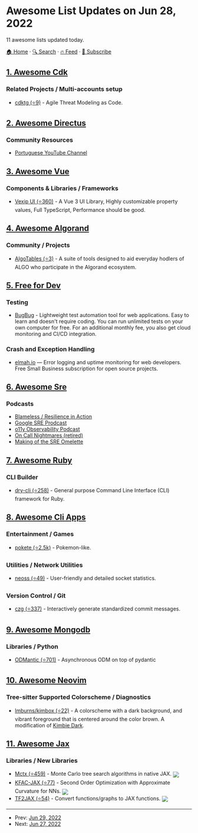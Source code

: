 # Awesome List Updates on Jun 28, 2022

11 awesome lists updated today.

[🏠 Home](/README.md) · [🔍 Search](https://test.trackawesomelist.com/search/) · [🔥 Feed](https://test.trackawesomelist.com/feed.xml) · [📮 Subscribe](https://trackawesomelist.us17.list-manage.com/subscribe?u=d2f0117aa829c83a63ec63c2f&id=36a103854c)



## [1. Awesome Cdk](/content/kalaiser/awesome-cdk/README.md)

### Related Projects / Multi-accounts setup

*   [cdktg (⭐9)](https://github.com/hupe1980/cdk-threagile) - Agile Threat Modeling as Code.

## [2. Awesome Directus](/content/directus-community/awesome-directus/README.md)

### Community Resources

*   [Portuguese YouTube Channel](https://www.youtube.com/c/DirectusBR)

## [3. Awesome Vue](/content/vuejs/awesome-vue/README.md)

### Components & Libraries / Frameworks

*   [Vexip UI (⭐360)](https://github.com/qmhc/vexip-ui) - A Vue 3 UI Library, Highly customizable property values, Full TypeScript, Performance should be good.

## [4. Awesome Algorand](/content/aorumbayev/awesome-algorand/README.md)

### Community / Projects

*   [AlgoTables (⭐3)](https://github.com/algotables/algotables.github.io) - A suite of tools designed to aid everyday hodlers of ALGO who participate in the Algorand ecosystem.

## [5. Free for Dev](/content/ripienaar/free-for-dev/README.md)

### Testing

*   [BugBug](https://bugbug.io/) - Lightweight test automation tool for web applications. Easy to learn and doesn't require coding. You can run unlimited tests on your own computer for free. For an additional monthly fee, you also get cloud monitoring and CI/CD integration.

### Crash and Exception Handling

*   [elmah.io](https://elmah.io/) — Error logging and uptime monitoring for web developers. Free Small Business subscription for open source projects.

## [6. Awesome Sre](/content/dastergon/awesome-sre/README.md)

### Podcasts

*   [Blameless / Resilience in Action](https://podcasts.apple.com/us/podcast/resilience-in-action/id1506828506)
*   [Google SRE Prodcast](https://sre.google/prodcast)
*   [o11y Observability Podcast](https://www.honeycomb.io/usecase/o11ycast/)
*   [On Call Nightmares (retired)](https://podcasts.apple.com/us/podcast/on-call-nightmares-podcast/id1447430839)
*   [Making of the SRE Omelette](https://open.spotify.com/show/1KxLVUduNdDRAiOw8BB32J)

## [7. Awesome Ruby](/content/markets/awesome-ruby/README.md)

### CLI Builder

*   [dry-cli (⭐258)](https://github.com/dry-rb/dry-cli) - General purpose Command Line Interface (CLI) framework for Ruby.

## [8. Awesome Cli Apps](/content/agarrharr/awesome-cli-apps/README.md)

### Entertainment / Games

*   [pokete (⭐2.5k)](https://github.com/lxgr-linux/pokete) - Pokemon-like.

### Utilities / Network Utilities

*   [neoss (⭐49)](https://github.com/PabloLec/neoss) - User-friendly and detailed socket statistics.

### Version Control / Git

*   [czg (⭐337)](https://github.com/Zhengqbbb/cz-git/tree/main/packages/cli) - Interactively generate standardized commit messages.

## [9. Awesome Mongodb](/content/ramnes/awesome-mongodb/README.md)

### Libraries / Python

*   [ODMantic (⭐701)](https://github.com/art049/odmantic) - Asynchronous ODM on top of pydantic

## [10. Awesome Neovim](/content/rockerBOO/awesome-neovim/README.md)

### Tree-sitter Supported Colorscheme / Diagnostics

*   [lmburns/kimbox (⭐22)](https://github.com/lmburns/kimbox) - A colorscheme with a dark background, and vibrant foreground that is centered around the color brown. A modification of [Kimbie Dark](https://marketplace.visualstudio.com/items?itemName=dnamsons.kimbie-dark-plus).

## [11. Awesome Jax](/content/n2cholas/awesome-jax/README.md)

### Libraries / New Libraries

*   [Mctx (⭐459)](https://github.com/deepmind/mctx) - Monte Carlo tree search algorithms in native JAX. <img src="https://img.shields.io/github/stars/deepmind/mctx?style=social" align="center">
*   [KFAC-JAX (⭐77)](https://github.com/deepmind/kfac-jax) - Second Order Optimization with Approximate Curvature for NNs. <img src="https://img.shields.io/github/stars/deepmind/kfac-jax?style=social" align="center">
*   [TF2JAX (⭐54)](https://github.com/deepmind/tf2jax) - Convert functions/graphs to JAX functions. <img src="https://img.shields.io/github/stars/deepmind/tf2jax?style=social" align="center">

---

- Prev: [Jun 29, 2022](/content/2022/06/29/README.md)
- Next: [Jun 27, 2022](/content/2022/06/27/README.md)